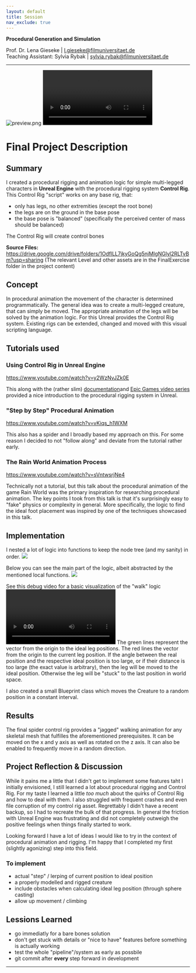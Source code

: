 ```yaml
---
layout: default
title: Session
nav_exclude: true
---
```


**Procedural Generation and Simulation**  


Prof. Dr. Lena Gieseke \| l.gieseke@filmuniversitaet.de  
Teaching Assistant: Sylvia Rybak \| sylvia.rybak@filmuniversitaet.de

---

![preview.png](spiders.png)
![see **preview.mp4**](preview.mp4)

# Final Project Description

## Summary
I created a procedural rigging and animation logic for simple multi-legged characters in **Unreal Engine** with the procedural rigging system **Control Rig**.
This Control Rig "script" works on any base rig, that:
+ only has legs, no other extremities (except the root bone)
+ the legs are on the ground in the base pose
+ the base pose is "balanced" (specifically the perceived center of mass should be balanced)

The Control Rig will create control bones 

**Source Files:**
https://drive.google.com/drive/folders/1OdflLL7jkyGoQg5njMIgNGlyl2RLTvBm?usp=sharing
(The relevant Level and other assets are in the FinalExercise folder in the project content)

## Concept

In procedural animation the movement of the character is determined programmatically. The general idea was to create a multi-legged creature, that can simply be moved. The appropriate animation of the legs will be solved by the animation logic.
For this Unreal provides the Control Rig system. Existing rigs can be extended, changed and moved with this visual scripting language.

## Tutorials used

### Using Control Rig in Unreal Engine
https://www.youtube.com/watch?v=y2WzNvJZk0E

This along with the (rather slim) [documentation](https://docs.unrealengine.com/5.2/en-US/control-rig-in-unreal-engine/)and [Epic Games video series](https://dev.epicgames.com/community/learning/courses/5vL/unreal-engine-creating-and-modifying-control-rig/DnO1/unreal-engine-creating-and-modifying-control-rig-overview) provided a nice introduction to the procedural rigging system in Unreal.

### "Step by Step" Procedural Animation
https://www.youtube.com/watch?v=vKiqs_h1WXM

This also has a spider and I broadly based my approach on this. For some reason I decided to not "follow along" and deviate from the tutorial rather early.

### The Rain World Animation Process
https://www.youtube.com/watch?v=sVntwsrjNe4

Technically not a tutorial, but this talk about the procedural animation of the game Rain World was the primary inspiration for researching procedural animation. The key points I took from this talk is that it's surprisingly easy to "fake" physics or complexity in general. More specifically, the logic to find the ideal foot placement was inspired by one of the techniques showcased in this talk.


## Implementation

I nested a lot of logic into functions to keep the node tree (and my sanity) in order.
![](functions%20and%20variables.jpg)

Below you can see the main part of the logic, albeit abstracted by the mentioned local functions.
![](IK%20and%20Position%20Logic.jpg)

See this debug video for a basic visualization of the "walk" logic
![see **debug.mp4**](debug.mp4)
The green lines represent the vector from the origin to the ideal leg positions. The red lines the vector from the origin to the current leg position. If the angle between the real position and the respective ideal position is too large, or if their distance is too large (the exact value is arbitrary), then the leg will be moved to the ideal position. Otherwise the leg will be "stuck" to the last position in world space.

I also created a small Blueprint class which moves the Creature to a random position in a constant interval.

## Results

The final spider control rig provides a "jagged" walking animation for any skeletal mesh that fulfilles the aforementioned prerequisites. It can be moved on the x and y axis as well as rotated on the z axis. It can also be enabled to frequently move in a random direction.


## Project Reflection & Discussion

While it pains me a little that I didn't get to implement some features taht I initially envisioned, I still learned a lot about procedural rigging and Control Rig.
For my taste I learned a little *too much* about the quirks of Control Rig and how to deal with them. I also struggled with frequent crashes and even file corruption of my control rig asset. Regrettably I didn't have a recent backup, so I had to recreate the bulk of that progress. In general the friction with Unreal Engine was frustrating and did not completely outweigh the positive feelings when things finally started to work.

Looking forward I have a lot of ideas I would like to try in the context of procedural animation and rigging. I'm happy that I completed my first (slightly agonizing) step into this field.

### To implement
+ actual "step" / lerping of current position to ideal position
+ a properly modelled and rigged creature
+ include obstacles when calculating ideal leg position (through sphere casting)
+ allow up movement / climbing

## Lessions Learned
+ go immediatly for a bare bones solution
+ don't get stuck with details or "nice to have" features before something is actually working
+ test the whole "pipeline"/system as early as possbile
+ git commit after **every** step forward in development


---
